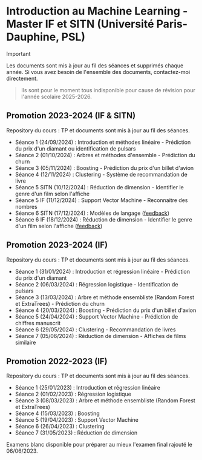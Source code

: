 # Introduction au Machine Learning - Master IF et SITN (Université Paris-Dauphine, PSL)

> [!IMPORTANT]
> Les documents sont mis à jour au fil des séances et supprimés chaque année. Si vous avez besoin de l'ensemble des documents, contactez-moi directement.
> > Ils sont pour le moment tous indisponible pour cause de révision pour l'année scolaire 2025-2026.


## Promotion 2023-2024 (IF & SITN)
Repository du cours : TP et documents sont mis à jour au fil des séances.
* Séance 1 (24/09/2024) : Introduction et méthodes linéaire - Prédiction du prix d'un diamant ou identification de pulsars
* Séance 2 (01/10/2024) : Arbres et méthodes d'ensemble - Prédiction du churn
* Séance 3 (05/11/2024) : Boosting - Prédiction du prix d'un billet d'avion
* Séance 4 (12/11/2024) : Clustering - Système de recommandation de livre
* Séance 5 SITN (10/12/2024) : Réduction de dimension - Identifier le genre d'un film selon l'affiche
* Séance 5 IF (11/12/2024) : Support Vector Machine - Reconnaitre des nombres
* Séance 6 SITN (17/12/2024) : Modèles de langage ([feedback](https://forms.gle/PMfw7ExTEg6zLBUn8))
* Séance 6 IF (18/12/2024) : Réduction de dimension - Identifier le genre d'un film selon l'affiche ([feedback](https://forms.gle/y991EkYVahjJzKsr7))


## Promotion 2023-2024 (IF)
Repository du cours : TP et documents sont mis à jour au fil des séances.
* Séance 1 (31/01/2024) : Introduction et régression linéaire - Prédiction du prix d'un diamant
* Séance 2 (06/03/2024) : Régression logistique - Identification de pulsars
* Séance 3 (13/03/2024) : Arbre et méthode ensembliste (Random Forest et ExtraTrees) - Prédiction du churn
* Séance 4 (20/03/2024) : Boosting - Prédiction du prix d'un billet d'avion
* Séance 5 (24/04/2024) : Support Vector Machine - Prédiction de chiffres manuscrit
* Séance 6 (29/05/2024) : Clustering - Recommandation de livres
* Séance 7 (05/06/2024) : Réduction de dimension - Affiches de films similaire


## Promotion 2022-2023 (IF)
Repository du cours : TP et documents sont mis à jour au fil des séances.
* Séance 1 (25/01/2023) : Introduction et régression linéaire
* Séance 2 (01/02/2023) : Régression logistique
* Séance 3 (08/03/2023) : Arbre et méthode ensembliste (Random Forest et ExtraTrees)
* Séance 4 (15/03/2023) : Boosting
* Séance 5 (19/04/2023) : Support Vector Machine
* Séance 6 (26/04/2023) : Clustering
* Séance 7 (31/05/2023) : Réduction de dimension

Examens blanc disponible pour préparer au mieux l'examen final rajouté le 06/06/2023.
